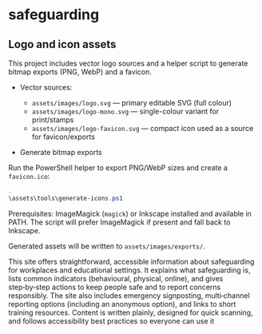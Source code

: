 # safeguarding

## Logo and icon assets

This project includes vector logo sources and a helper script to generate bitmap exports (PNG, WebP) and a favicon.

- Vector sources:
	- `assets/images/logo.svg` — primary editable SVG (full colour)
	- `assets/images/logo-mono.svg` — single-colour variant for print/stamps
	- `assets/images/logo-favicon.svg` — compact icon used as a source for favicon/exports

- Generate bitmap exports

Run the PowerShell helper to export PNG/WebP sizes and create a `favicon.ico`:

```powershell
.
\assets\tools\generate-icons.ps1
```

Prerequisites: ImageMagick (`magick`) or Inkscape installed and available in PATH. The script will prefer ImageMagick if present and fall back to Inkscape.

Generated assets will be written to `assets/images/exports/`.

This site offers straightforward, accessible information about safeguarding for workplaces and educational settings. It explains what safeguarding is, lists common indicators (behavioural, physical, online), and gives step‑by‑step actions to keep people safe and to report concerns responsibly. The site also includes emergency signposting, multi‑channel reporting options (including an anonymous option), and links to short training resources. Content is written plainly, designed for quick scanning, and follows accessibility best practices so everyone can use it
